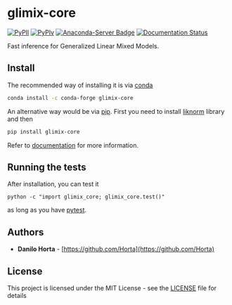 # glimix-core

[![PyPIl](https://img.shields.io/pypi/l/glimix-core.svg?style=flat-square)](https://pypi.python.org/pypi/glimix-core/)
[![PyPIv](https://img.shields.io/pypi/v/glimix-core.svg?style=flat-square)](https://pypi.python.org/pypi/glimix-core/)
[![Anaconda-Server Badge](https://anaconda.org/conda-forge/glimix-core/badges/version.svg)](https://anaconda.org/conda-forge/glimix-core)
[![Documentation Status](https://readthedocs.org/projects/glimix-core/badge/?style=flat-square&version=1.2.x)](https://glimix-core.readthedocs.io/)


Fast inference for Generalized Linear Mixed Models.

## Install

The recommended way of installing it is via
[conda](http://conda.pydata.org/docs/index.html)
```bash
conda install -c conda-forge glimix-core
```

An alternative way would be via [pip](https://pypi.python.org/pypi/pip).
First you need to install [liknorm](http://liknorm.readthedocs.io/en/latest/)
library and then
```bash
pip install glimix-core
```

Refer to [documentation](http://glimix-core.readthedocs.io/)
for more information.

## Running the tests

After installation, you can test it
```
python -c "import glimix_core; glimix_core.test()"
```
as long as you have [pytest](http://docs.pytest.org/en/latest/).

## Authors

* **Danilo Horta** - [https://github.com/Horta](https://github.com/Horta)

## License

This project is licensed under the MIT License - see the
[LICENSE](LICENSE) file for details
